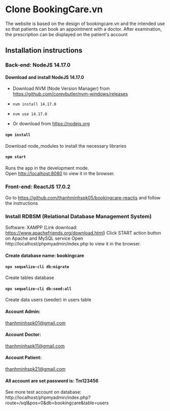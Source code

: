 # Clone BookingCare.vn

The website is based on the design of bookingcare.vn and the intended use so that patients can book an appointment with a doctor. After examination, the prescription can be displayed on the patient's account

## Installation instructions

### Back-end: NodeJS 14.17.0

#### Download and install NodeJS 14.17.0

-   Download NVM (Node Version Manager) from https://github.com/coreybutler/nvm-windows/releases
-   `nvm install 14.17.0`
-   `nvm use 14.17.0`

-   Or download from https://nodejs.org

#### `npm install`

Download node_modules to install the necessary libraries

#### `npm start`

Runs the app in the development mode.<br>
Open [http://localhost:8080](http://localhost:8080) to view it in the browser.

### Front-end: ReactJS 17.0.2

Go to https://github.com/thanhminhspk05/bookingcare-reactjs and follow the instructions

### Install RDBSM (Relational Database Management System)

Software: XAMPP (Link download: https://www.apachefriends.org/download.html)
Click START action button on Apache and MySQL service
Open http://localhost/phpmyadmin/index.php to view it in the browser.

#### Create database name: bookingcare

#### `npx sequelize-cli db:migrate`

Create tables database

#### `npx sequelize-cli db:seed:all`

Create data users (seeder) in users table

#### Account Admin:

thanhminhspk01@gmail.com

#### Account Doctor:

thanhminhspk11@gmail.com

#### Account Patient:

thanhminhspk21@gmail.com

#### All account are set password is: Tm123456

See more test account on database:
http://localhost/phpmyadmin/index.php?route=/sql&pos=0&db=bookingcare&table=users
